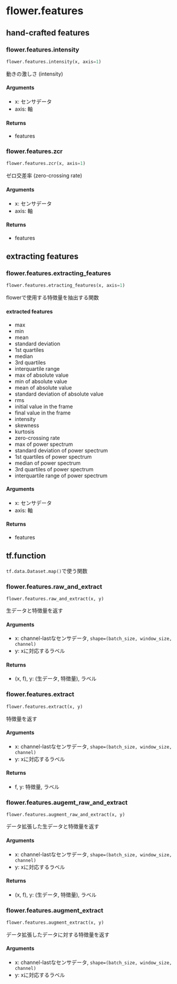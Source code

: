 # flower.features

## hand-crafted features
### flower.features.intensity
```python
flower.features.intensity(x, axis=1)
```
動きの激しさ (intensity)

#### Arguments
- x: センサデータ
- axis: 軸

#### Returns
- features

### flower.features.zcr
```python
flower.features.zcr(x, axis=1)
```
ゼロ交差率 (zero-crossing rate)

#### Arguments
- x: センサデータ
- axis: 軸

#### Returns
- features

## extracting features
### flower.features.extracting_features
```python
flower.features.etracting_features(x, axis=1)
```

flowerで使用する特徴量を抽出する関数

#### extracted features
- max
- min
- mean
- standard deviation
- 1st quartiles
- median
- 3rd quartiles
- interquartile range
- max of absolute value
- min of absolute value
- mean of absolute value
- standard deviation of absolute value
- rms
- initial value in the frame
- final value in the frame
- intensity
- skewness
- kurtosis
- zero-crossing rate
- max of power spectrum
- standard deviation of power spectrum
- 1st quartiles of power spectrum
- median of power spectrum
- 3rd quartiles of power spectrum
- interquartile range of power spectrum

#### Arguments
- x: センサデータ
- axis: 軸

#### Returns
- features

## tf.function
`tf.data.Dataset.map()`で使う関数

### flower.features.raw_and_extract

```
flower.features.raw_and_extract(x, y)
```

生データと特徴量を返す

#### Arguments

- x: channel-lastなセンサデータ, `shape=(batch_size, window_size, channel)`
- y: xに対応するラベル

#### Returns

- (x, f), y: (生データ, 特徴量), ラベル

### flower.features.extract
```python
flower.features.extract(x, y)
```

特徴量を返す

#### Arguments

- x: channel-lastなセンサデータ, `shape=(batch_size, window_size, channel)`
- y: xに対応するラベル

#### Returns
- f, y: 特徴量, ラベル

### flower.features.augemt_raw_and_extract

```
flower.features.augment_raw_and_extract(x, y)
```

データ拡張した生データと特徴量を返す

#### Arguments

- x: channel-lastなセンサデータ, `shape=(batch_size, window_size, channel)`
- y: xに対応するラベル

#### Returns

- (x, f), y: (生データ, 特徴量), ラベル

### flower.features.augment_extract

```python
flower.features.augment_extract(x, y)
```

データ拡張したデータに対する特徴量を返す

#### Arguments

- x: channel-lastなセンサデータ, `shape=(batch_size, window_size, channel)`
- y: xに対応するラベル